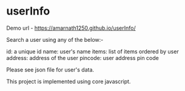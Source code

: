 # userInfo
Demo url - https://amarnath1250.github.io/userInfo/

Search a user using any of the below:-

id: a unique id
name: user's name
items: list of items ordered by user
address: address of the user
pincode: user address pin code

Please see json file for user's data.

This project is implemented using core javascript.
